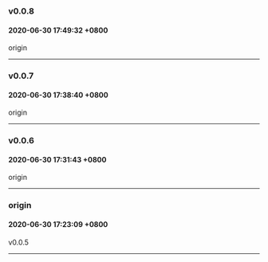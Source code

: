 ### v0.0.8
#### 2020-06-30 17:49:32 +0800

origin

---

### v0.0.7
#### 2020-06-30 17:38:40 +0800

origin

---

### v0.0.6
#### 2020-06-30 17:31:43 +0800

origin

---

### origin
#### 2020-06-30 17:23:09 +0800

v0.0.5

---

